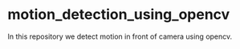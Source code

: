 # motion_detection_using_opencv
In this repository we detect motion in front of camera using opencv.
